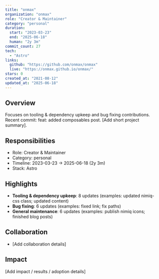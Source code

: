 ```yaml
---
title: "onmax"
organization: "onmax"
role: "Creator & Maintainer"
category: "personal"
duration:
  start: "2023-03-23"
  end: "2025-06-18"
  human: "2y 3m"
commit_count: 27
tech:
  - "Astro"
links:
  github: "https://github.com/onmax/onmax"
  live: "https://onmax.github.io/onmax/"
stars: 0
created_at: "2021-08-12"
updated_at: "2025-06-18"
---
```

## Overview
Focuses on tooling & dependency upkeep and bug fixing contributions. Recent commit: feat: added composables post. [Add short project summary].

## Responsibilities
- Role: Creator & Maintainer
- Category: personal
- Timeline: 2023-03-23 -> 2025-06-18 (2y 3m)
- Stack: Astro

## Highlights
- **Tooling & dependency upkeep**: 8 updates (examples: updated nimiq-css class; updated content)
- **Bug fixing**: 6 updates (examples: fixed link; fix paths)
- **General maintenance**: 6 updates (examples: publish nimiq icons; finished blog posts)

## Collaboration
- [Add collaboration details]

## Impact
[Add impact / results / adoption details]
